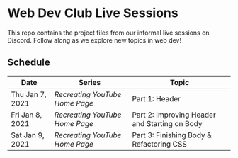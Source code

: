 # Web Dev Club Live Sessions

This repo contains the project files from our informal live sessions on Discord. Follow along as we explore new topics in web dev!

## Schedule

| Date            | Series                         | Topic                                         |
| --------------- | ------------------------------ | --------------------------------------------- |
| Thu Jan 7, 2021 | *Recreating YouTube Home Page* | Part 1: Header                                |
| Fri Jan 8, 2021 | *Recreating YouTube Home Page* | Part 2: Improving Header and Starting on Body |
| Sat Jan 9, 2021 | *Recreating YouTube Home Page* | Part 3: Finishing Body & Refactoring CSS      |
